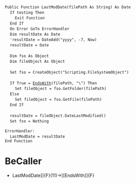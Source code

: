 &nbsp;  &nbsp;  &nbsp;  &nbsp;  
`Public Function LastModDate(filePath As String) As Date`  
&nbsp;&nbsp;&nbsp;&nbsp;`If testing Then`  
&nbsp;&nbsp;&nbsp;&nbsp;&nbsp;&nbsp;&nbsp;&nbsp;`Exit Function`  
&nbsp;&nbsp;&nbsp;&nbsp;`End If`  
&nbsp;&nbsp;&nbsp;&nbsp;`On Error GoTo ErrorHandler`  
&nbsp;&nbsp;&nbsp;&nbsp;`Dim resultDate As Date`  
&nbsp;&nbsp;&nbsp;&nbsp;`'resultDate = DateAdd("yyyy", -7, Now)`  
&nbsp;&nbsp;&nbsp;&nbsp;`resultDate = Date`  
&nbsp;  &nbsp;  &nbsp;  &nbsp;  
&nbsp;&nbsp;&nbsp;&nbsp;`Dim fso As Object`  
&nbsp;&nbsp;&nbsp;&nbsp;`Dim fileObject As Object`  
&nbsp;  &nbsp;  &nbsp;  &nbsp;  
&nbsp;&nbsp;&nbsp;&nbsp;`Set fso = CreateObject("Scripting.FileSystemObject")`  
&nbsp;  &nbsp;  &nbsp;  &nbsp;  
&nbsp;&nbsp;&nbsp;&nbsp;`If True = `[`EndsWith`](EndsWith)`(filePath, "\") Then`  
&nbsp;&nbsp;&nbsp;&nbsp;&nbsp;&nbsp;&nbsp;&nbsp;`Set fileObject = fso.GetFolder(filePath)`  
&nbsp;&nbsp;&nbsp;&nbsp;`Else`  
&nbsp;&nbsp;&nbsp;&nbsp;&nbsp;&nbsp;&nbsp;&nbsp;`Set fileObject = fso.GetFile(filePath)`  
&nbsp;&nbsp;&nbsp;&nbsp;`End If`  
&nbsp;  &nbsp;  &nbsp;  &nbsp;  
&nbsp;&nbsp;&nbsp;&nbsp;`resultDate = fileObject.DateLastModified()`  
&nbsp;&nbsp;&nbsp;&nbsp;`Set fso = Nothing`  
&nbsp;  &nbsp;  &nbsp;  &nbsp;  
`ErrorHandler:`  
&nbsp;&nbsp;&nbsp;&nbsp;`LastModDate = resultDate`  
`End Function`  


# BeCaller
- LastModDate]]{F}(11)->[[EndsWith]]{F}

